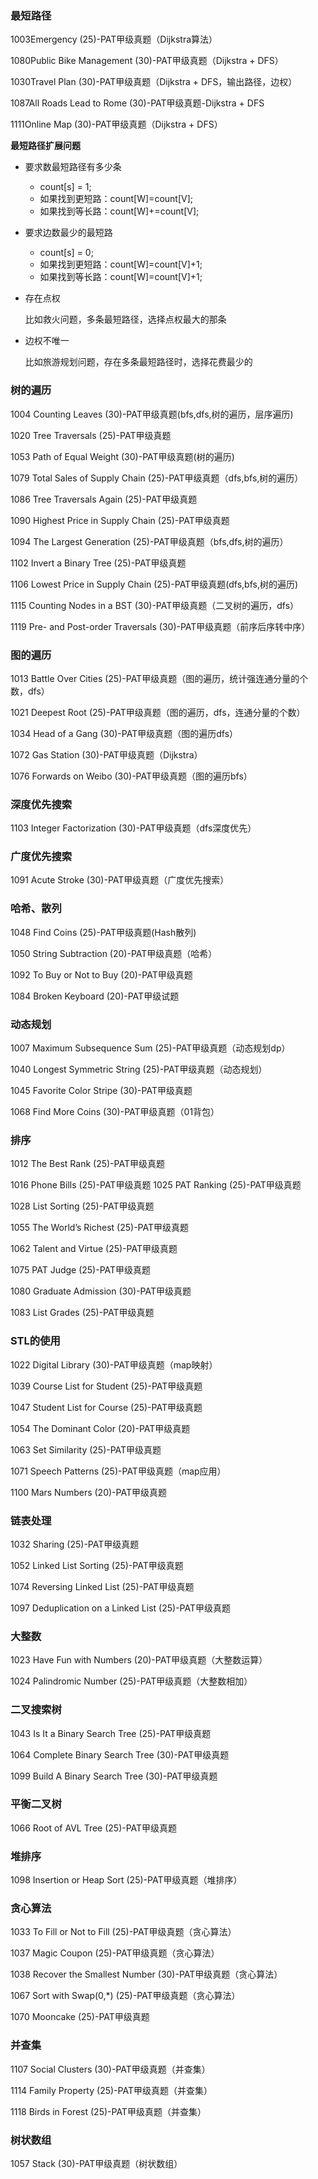 ### 最短路径 

1003Emergency (25)-PAT甲级真题（Dijkstra算法） 

1080Public Bike Management (30)-PAT甲级真题（Dijkstra + DFS）

1030Travel Plan (30)-PAT甲级真题（Dijkstra + DFS，输出路径，边权） 

1087All Roads Lead to Rome (30)-PAT甲级真题-Dijkstra + DFS 

1111Online Map (30)-PAT甲级真题（Dijkstra + DFS）

**最短路径扩展问题**

- 要求数最短路径有多少条

  - count[s] = 1;
  - 如果找到更短路：count[W]=count[V];
  - 如果找到等长路：count[W]+=count[V];

- 要求边数最少的最短路

  - count[s] = 0;
  - 如果找到更短路：count[W]=count[V]+1;
  - 如果找到等长路：count[W]=count[V]+1;

- 存在点权

  比如救火问题，多条最短路径，选择点权最大的那条

- 边权不唯一

  比如旅游规划问题，存在多条最短路径时，选择花费最少的



### 树的遍历 

1004 Counting Leaves (30)-PAT甲级真题(bfs,dfs,树的遍历，层序遍历) 

1020 Tree Traversals (25)-PAT甲级真题 

1053 Path of Equal Weight (30)-PAT甲级真题(树的遍历) 

1079 Total Sales of Supply Chain (25)-PAT甲级真题（dfs,bfs,树的遍历） 

1086 Tree Traversals Again (25)-PAT甲级真题 

1090 Highest Price in Supply Chain (25)-PAT甲级真题 

1094 The Largest Generation (25)-PAT甲级真题（bfs,dfs,树的遍历） 

1102 Invert a Binary Tree (25)-PAT甲级真题 

1106 Lowest Price in Supply Chain (25)-PAT甲级真题(dfs,bfs,树的遍历) 

1115 Counting Nodes in a BST (30)-PAT甲级真题（二叉树的遍历，dfs） 

1119 Pre- and Post-order Traversals (30)-PAT甲级真题（前序后序转中序）



### 图的遍历 

1013 Battle Over Cities (25)-PAT甲级真题（图的遍历，统计强连通分量的个数，dfs） 

1021 Deepest Root (25)-PAT甲级真题（图的遍历，dfs，连通分量的个数） 

1034 Head of a Gang (30)-PAT甲级真题（图的遍历dfs） 

1072 Gas Station (30)-PAT甲级真题（Dijkstra） 

1076 Forwards on Weibo (30)-PAT甲级真题（图的遍历bfs）



### 深度优先搜索 

1103 Integer Factorization (30)-PAT甲级真题（dfs深度优先）



### 广度优先搜索 

1091 Acute Stroke (30)-PAT甲级真题（广度优先搜索）



### 哈希、散列 

1048 Find Coins (25)-PAT甲级真题(Hash散列) 

1050 String Subtraction (20)-PAT甲级真题（哈希） 

1092 To Buy or Not to Buy (20)-PAT甲级真题 

1084 Broken Keyboard (20)-PAT甲级试题



### 动态规划 

1007 Maximum Subsequence Sum (25)-PAT甲级真题（动态规划dp） 

1040 Longest Symmetric String (25)-PAT甲级真题（动态规划） 

1045 Favorite Color Stripe (30)-PAT甲级真题 

1068 Find More Coins (30)-PAT甲级真题（01背包）



### 排序 

1012 The Best Rank (25)-PAT甲级真题 

1016 Phone Bills (25)-PAT甲级真题 1025 PAT Ranking (25)-PAT甲级真题 

1028 List Sorting (25)-PAT甲级真题 

1055 The World’s Richest (25)-PAT甲级真题 

1062 Talent and Virtue (25)-PAT甲级真题 

1075 PAT Judge (25)-PAT甲级真题 

1080 Graduate Admission (30)-PAT甲级真题 

1083 List Grades (25)-PAT甲级真题



### STL的使用 

1022 Digital Library (30)-PAT甲级真题（map映射） 

1039 Course List for Student (25)-PAT甲级真题 

1047 Student List for Course (25)-PAT甲级真题 

1054 The Dominant Color (20)-PAT甲级真题 

1063 Set Similarity (25)-PAT甲级真题 

1071 Speech Patterns (25)-PAT甲级真题（map应用） 

1100 Mars Numbers (20)-PAT甲级真题



### 链表处理 

1032 Sharing (25)-PAT甲级真题 

1052 Linked List Sorting (25)-PAT甲级真题 

1074 Reversing Linked List (25)-PAT甲级真题 

1097 Deduplication on a Linked List (25)-PAT甲级真题





### 大整数 

1023 Have Fun with Numbers (20)-PAT甲级真题（大整数运算） 

1024 Palindromic Number (25)-PAT甲级真题（大整数相加）



### 二叉搜索树 

1043 Is It a Binary Search Tree (25)-PAT甲级真题 

1064 Complete Binary Search Tree (30)-PAT甲级真题 

1099 Build A Binary Search Tree (30)-PAT甲级真题



### 平衡二叉树 

1066 Root of AVL Tree (25)-PAT甲级真题



### 堆排序 

1098 Insertion or Heap Sort (25)-PAT甲级真题（堆排序）



### 贪心算法 

1033 To Fill or Not to Fill (25)-PAT甲级真题（贪心算法） 

1037 Magic Coupon (25)-PAT甲级真题（贪心算法） 

1038 Recover the Smallest Number (30)-PAT甲级真题（贪心算法） 

1067 Sort with Swap(0,*) (25)-PAT甲级真题（贪心算法） 

1070 Mooncake (25)-PAT甲级真题



### 并查集 

1107 Social Clusters (30)-PAT甲级真题（并查集） 

1114 Family Property (25)-PAT甲级真题（并查集） 

1118 Birds in Forest (25)-PAT甲级真题（并查集）



### 树状数组 

1057 Stack (30)-PAT甲级真题（树状数组）
